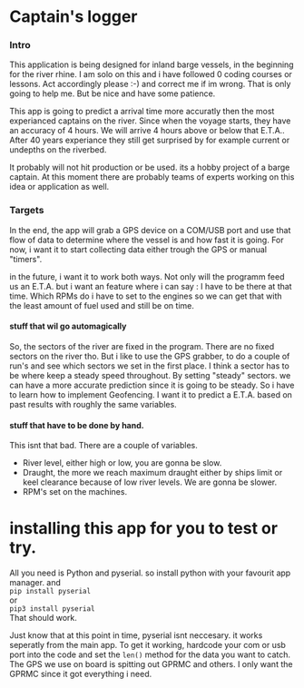 # Captain's logger


### Intro
This application is being designed for inland barge vessels, in the beginning for the river rhine. 
I am solo on this and i have followed 0 coding courses or lessons. Act accordingly please :-) and correct me if im wrong. That is only going to help me. But be nice and have some patience.

This app is going to predict a arrival time more accuratly then the most experianced captains on the river. Since when the voyage starts, they have an accuracy of 4 hours. We will arrive 4 hours above or below that E.T.A.. After 40 years experiance they still get surprised by for example current or undepths on the riverbed. 

It probably will not hit production or be used. its a hobby project of a barge captain. At this moment there are probably teams of experts working on this idea or application as well.

### Targets
In the end, the app will grab a GPS device on a COM/USB port and use that flow of data to determine where the vessel is and how fast it is going. For now, i want it to start collecting data either trough the GPS or manual "timers".

in the future, i want it to work both ways. Not only will the programm feed us an E.T.A. but i want an feature where i can say : I have to be there at that time. Which RPMs do i have to set to the engines so we can get that with the least amount of fuel used and still be on time.

#### stuff that wil go automagically
So, the sectors of the river are fixed in the program. There are no fixed sectors on the river tho.
But i like to use the GPS grabber, to do a couple of run's and see which sectors we set in the first place. I think a sector has to be where keep a steady speed throughout. By setting "steady" sectors. we can have a more accurate prediction since it is going to be steady. So i have to learn how to implement Geofencing. I want it to predict a E.T.A. based on past results with roughly the same variables. 


#### stuff that have to be done by hand.
This isnt that bad. There are a couple of variables.
* River level, either high or low, you are gonna be slow.
* Draught, the more we reach maximum draught either by ships limit or keel clearance because of low river levels. We are gonna be slower.
* RPM's set on the machines. 


# installing this app for you to test or try.
All you need is Python and pyserial. 
so install python with your favourit app manager.
and  
`pip install pyserial`  
or  
`pip3 install pyserial`  
That should work.

Just know that at this point in time, pyserial isnt neccesary. it works seperatly from the main app. 
To get it working, hardcode your com or usb port into the code and set the `len()` method for the data you want to catch. The GPS we use on board is spitting out GPRMC and others. I only want the GPRMC since it got everything i need. 
